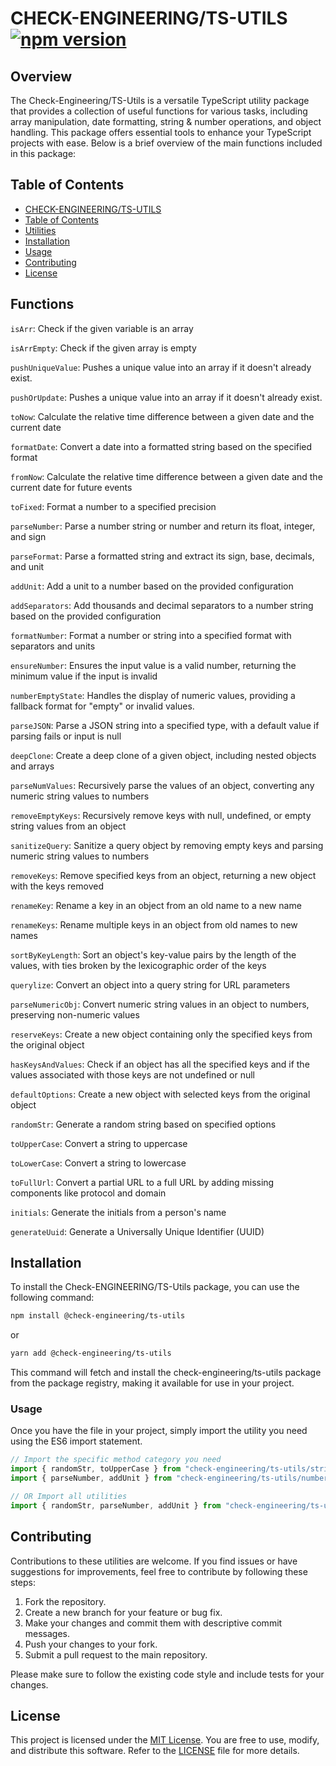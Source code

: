 # CHECK-ENGINEERING/TS-UTILS [![npm version](https://img.shields.io/npm/v/@check-engineering/ts-utils.svg)](https://www.npmjs.com/package/@check-engineering/ts-utils)

## Overview

The Check-Engineering/TS-Utils is a versatile TypeScript utility package that provides a collection of useful functions for various tasks, including array manipulation, date formatting, string & number operations, and object handling. This package offers essential tools to enhance your TypeScript projects with ease.
Below is a brief overview of the main functions included in this package:

## Table of Contents

- [CHECK-ENGINEERING/TS-UTILS](#check-engineering/ts-utils)
- [Table of Contents](#table-of-contents)
- [Utilities](#Functions)
- [Installation](#Installation)
- [Usage](#Usage)
- [Contributing](#contributing)
- [License](#license)

## Functions

`isArr`: Check if the given variable is an array

`isArrEmpty`: Check if the given array is empty

`pushUniqueValue`: Pushes a unique value into an array if it doesn't already exist.

`pushOrUpdate`: Pushes a unique value into an array if it doesn't already exist.

`toNow`: Calculate the relative time difference between a given date and the current date

`formatDate`: Convert a date into a formatted string based on the specified format

`fromNow`: Calculate the relative time difference between a given date and the current date for future events

`toFixed`: Format a number to a specified precision

`parseNumber`: Parse a number string or number and return its float, integer, and sign

`parseFormat`: Parse a formatted string and extract its sign, base, decimals, and unit

`addUnit`: Add a unit to a number based on the provided configuration

`addSeparators`: Add thousands and decimal separators to a number string based on the provided configuration

`formatNumber`: Format a number or string into a specified format with separators and units

`ensureNumber`: Ensures the input value is a valid number, returning the minimum value if the input is invalid

`numberEmptyState`: Handles the display of numeric values, providing a fallback format for "empty" or invalid values.

`parseJSON`: Parse a JSON string into a specified type, with a default value if parsing fails or input is null

`deepClone`: Create a deep clone of a given object, including nested objects and arrays

`parseNumValues`: Recursively parse the values of an object, converting any numeric string values to numbers

`removeEmptyKeys`: Recursively remove keys with null, undefined, or empty string values from an object

`sanitizeQuery`: Sanitize a query object by removing empty keys and parsing numeric string values to numbers

`removeKeys`: Remove specified keys from an object, returning a new object with the keys removed

`renameKey`: Rename a key in an object from an old name to a new name

`renameKeys`: Rename multiple keys in an object from old names to new names

`sortByKeyLength`: Sort an object's key-value pairs by the length of the values, with ties broken by the lexicographic order of the keys

`querylize`: Convert an object into a query string for URL parameters

`parseNumericObj`: Convert numeric string values in an object to numbers, preserving non-numeric values

`reserveKeys`: Create a new object containing only the specified keys from the original object

`hasKeysAndValues`: Check if an object has all the specified keys and if the values associated with those keys are not undefined or null

`defaultOptions`: Create a new object with selected keys from the original object

`randomStr`: Generate a random string based on specified options

`toUpperCase`: Convert a string to uppercase

`toLowerCase`: Convert a string to lowercase

`toFullUrl`: Convert a partial URL to a full URL by adding missing components like protocol and domain

`initials`: Generate the initials from a person's name

`generateUuid`: Generate a Universally Unique Identifier (UUID)



## Installation

To install the Check-ENGINEERING/TS-Utils package, you can use the following command:

```bash
npm install @check-engineering/ts-utils
```

or

```bash
yarn add @check-engineering/ts-utils
```

This command will fetch and install the check-engineering/ts-utils package from the package registry, making it available for use in your project.

### Usage

Once you have the file in your project, simply import the utility you need using the ES6 import statement.

```typescript
// Import the specific method category you need
import { randomStr, toUpperCase } from "check-engineering/ts-utils/string.ts";
import { parseNumber, addUnit } from "check-engineering/ts-utils/number.ts";

// OR Import all utilities
import { randomStr, parseNumber, addUnit } from "check-engineering/ts-utils";
```

## Contributing

Contributions to these utilities are welcome. If you find issues or have suggestions for improvements, feel free to contribute by following these steps:

1. Fork the repository.
2. Create a new branch for your feature or bug fix.
3. Make your changes and commit them with descriptive commit messages.
4. Push your changes to your fork.
5. Submit a pull request to the main repository.

Please make sure to follow the existing code style and include tests for your changes.

## License

This project is licensed under the [MIT License](LICENSE). You are free to use, modify, and distribute this software. Refer to the [LICENSE](LICENSE) file for more details.
